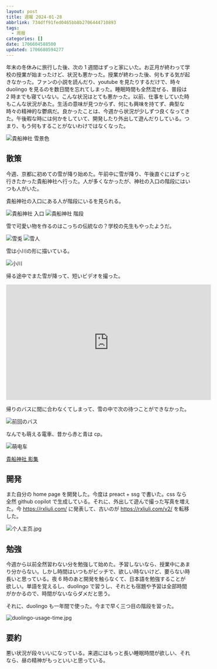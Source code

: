```yaml
---
layout: post
title: 週報 2024-01-28
abbrlink: 734dff91fed0465bb8b2706444710893
tags:
  - 周报
categories: []
date: 1706604588500
updated: 1706680594277
---
```


年末の冬休みに旅行した後、次の 1 週間はずっと家にいた。お正月が終わって学校の授業が始まったけど、状況も悪かった。授業が終わった後、何もする気が起きなかった。ファンの小説を読んだり、youtube を見たりするだけで、時々 duolingo を見るのを数日間を忘れてしまった。睡眠時間も全然混ぜる、普段は 2 時までも寝ていない。こんな状況はとても悪かった。以前、仕事をしていた時もこんな状況があた。生活の意味が見つからず、何にも興味を持てず、典型な時々の精神的な鬱病だ。良かったことは、今週から状況が少しずつ良くなってきた。午後暇な時には何かをしていて、開発したり外出して遊んだりしている。つまり、もう何もすることがないわけではなくなった。

![貴船神社 雪景色](https://image-proxy.rxliuli.com/?url=https://lh3.googleusercontent.com/pw/ABLVV85QrNKm-gLaGZJU89L6-Wg2U91w0fyYOFrfCcpWxbJlHWJ2UMhxbBOwDOaBHl0NkGM0VdXOS17bmva3yyQYT4QLtK-Sg3CrlLjuBpLLHcUTIknIYL7Ah7r0IVhpXRXAe0m9l2YYdKCu-NbeZipHqua-Aw=w2554-h1916-s-no-gm)

## 散策

今週、京都に初めての雪が降り始めた。午前中に雪が降り、午後直ぐにはずっと行きたかった貴船神社へ行った。人が多くなかったが、神社の入口の階段にはいつも人がいた。

貴船神社の入口にある人が階段にいるを見られる。

![貴船神社 入口](https://image-proxy.rxliuli.com/?url=https://lh3.googleusercontent.com/pw/ABLVV845-ZhF7XooaK69ayqK7ch1Oz-9CTiSFORAIMEbP4VR0f_UMuCJEl98ufcxonp2I_Eak526vgaFQo6qFcCOx15hWxxYsgkOmCK3NpYVdU3s8yeK8oRrj32t6fHb4ex9dT8-27LRTLCoXahnfldS1_PiCw=w2554-h1916-s-no-gm)
![貴船神社 階段](https://image-proxy.rxliuli.com/?url=https://lh3.googleusercontent.com/pw/ABLVV86PAZvXU5aJHWTFocNzhUV22-FoBcLeEuUEJpI0r66_JHIeNrclSTsDEsSTf5qT5LPEVtduJGe83NvW8ascXUVTu8mfRccS3nh86MUal_nRFqCyj9zOpHqiExNsDqGIVpzayr4v_fENZsKV42sJTcW4qg=w1438-h1916-s-no-gm)

雪で可愛い物を作るのはこっちの伝統なの？学校の先生もやったようだ。

![雪兎](https://image-proxy.rxliuli.com/?url=https://lh3.googleusercontent.com/pw/ABLVV84bRc0dcv6OzsRMSv2t-sSsIhyvrrqXCtbbwFR6oJt-kjZUAk-43TPYxhP9OStvYlHqQb9JP1-YLi9tQzbzSs9a2tjzfxDCzFvAuAysEPAXZYzEz8Wr2kAKT7Uqt4brJsI-zS_cmm4H0U7pS4lAd0pV6A=w2554-h1916-s-no-gm)
![雪人](https://image-proxy.rxliuli.com/?url=https://lh3.googleusercontent.com/pw/ABLVV84UaFC_wxD9DUPhbJ-8k9RkX3sIDinxkhrucOwYX-ncbhl1mNtloE0r5Sy9pMfrbTHNz7Kv8ScMO_vTQ4oXnBDcB9myAqh5Lq275cv5PHq3GkiF2JNbumCghPVUWx4-vKX7acb-q02xqTSht9hEDpwoCA=w1438-h1916-s-no-gm)

雪は小川の形に描いている。

![小川](https://image-proxy.rxliuli.com/?url=https://lh3.googleusercontent.com/pw/ABLVV87YD0lrHSqKjB1lETPvC6jU2rcJYKmH3S4kcV4BVW0W35ou95mBOvs8iRxmQCnS3uNPq-McqyAhJlzRKjgvEhX3eW5gZ8i4Pf99M_Mxnanu0s4WdCpMKx1KPovLeodRxa5EoJqH5L1-_T1-6YWSF_1fiA=w2554-h1916-s-no-gm)

帰る途中でまた雪が降って、短いビデオを撮った。

<iframe width="560" height="315" src="https://www.youtube.com/embed/39SUz7ZeyXc?si=ASAJ-HLizGFsqwAa" title="YouTube video player" frameborder="0" allow="accelerometer; autoplay; clipboard-write; encrypted-media; gyroscope; picture-in-picture; web-share" allowfullscreen></iframe>

帰りのバスに間に合わなくてしまって、雪の中で次の待つことができなかった。

![前回のバス](https://image-proxy.rxliuli.com/?url=https://lh3.googleusercontent.com/pw/ABLVV87je3odUygh_OZiO9DKQIh-dac03P7mShBQxTm2VSh6yXpdmOI-AITiY6W29CHcfvjv1322ozgRDENW6ijlSmwvmz3L1E-KMTxQDrz9G4LFlaMiO_qfy7fSh6Ryo6a4LMVKWigiRgOPgV_4nAbMeMjU7Q=w1438-h1916-s-no-gm)

なんでも萌える電車、昔から赤と青は cp。

![萌电车](https://image-proxy.rxliuli.com/?url=https://lh3.googleusercontent.com/pw/ABLVV84fZB7UP8cGM6ydI30moNTw8L9q0D0ImOu3LkyCx417TPQG3h1UTgnDL_JXeiMIrIgbQHLilSKk3iDmgPY4sCvahqZzRroVu8WtpdKZzMJDh1pYtnPyGvGsqP7aeU-aTm9hjoBaTEzMMTcG8NwEDhn5XQ=w1438-h1916-s-no-gm?authuser=0)

[貴船神社 影集](https://photos.app.goo.gl/XvsDmu2t7axRU8fFA)

## 開発

また自分の home page を開発した。今度は preact + ssg で書いた。css なら全然 github copilot で生成している。それに、外出して遊んで撮った写真を増えた。今 <https://rxliuli.com/> に発表して、古いのが <https://rxliuli.com/v2/> を転移した。

![个人主页.jpg](/resources/addeaf0027fc4458b2ec8343de66e65a.jpg)

## 勉強

今週から以前全然習わない分を勉強して始めた。予習しないなら、授業中にあまり分からない。しかし時間はいつもがビッチで、欲しい時ないけど、要らない時長いと思っている。夜 6 時のあと開発を触らなくて、日本語を勉強することが欲しい。単語を覚えるし、duolingo で習うし、それとも宿題や予習は全部時間がかかるので、時間がないならダメだと思う。

それに、duolingo も一年間で使った。今まで早く三つ目の階段を習った。

![duolingo-usage-time.jpg](/resources/172b1ef190824e51a7c9d099f09270f2.jpg)

## 要約

悪い状況が段々いいになっている。来週にはもっと長い睡眠時間が欲しい、それなら、昼の精神がもっといいと思っている。
